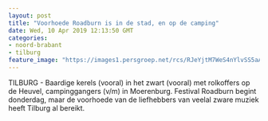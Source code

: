 ```yaml
---
layout: post
title: "Voorhoede Roadburn is in de stad, en op de camping"
date: Wed, 10 Apr 2019 12:13:50 GMT
categories: 
- noord-brabant 
- tilburg 
feature_image: "https://images1.persgroep.net/rcs/RJeYjtM7WeS4nYlvSS5aAzBnM1w/diocontent/145236385/_fitwidth/400/?appId=21791a8992982cd8da851550a453bd7f&quality=0.7"
---
```


TILBURG - Baardige kerels (vooral) in het zwart (vooral) met rolkoffers op de Heuvel, campinggangers (v/m) in Moerenburg. Festival Roadburn begint donderdag, maar de voorhoede van de liefhebbers van veelal zware muziek heeft Tilburg al bereikt.
